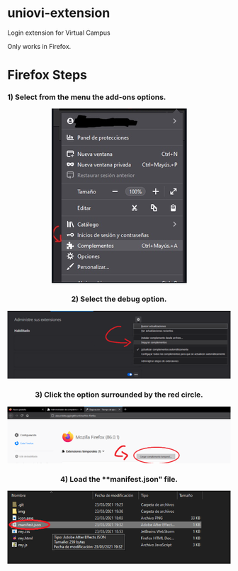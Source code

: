 # uniovi-extension
Login extension for Virtual Campus

Only works in Firefox.

Firefox Steps
=============

### 1) Select from the menu the **add-ons** options.
<div style="text-align:center" align="center">
<div align="center">
	 <p align="center">
	<img src="https://github.com/guillefun/uniovi-extension/blob/main/img/1.png" />
 </p>
</div>


### 2) Select the debug option.
 
<div align="center">
 <p align="center">
	<img src="https://github.com/guillefun/uniovi-extension/blob/main/img/2.png" />
 </p>
</div>
 

### 3) Click the option surrounded by the red circle.
 
<div align="center">
	 <p align="center">
	<img src="https://github.com/guillefun/uniovi-extension/blob/main/img/3.png" />
 </p>
</div>


### 4) Load the **manifest.json" file.

<div align="center">
	 <p align="center">
	<img src="https://github.com/guillefun/uniovi-extension/blob/main/img/4.png" />
 </p>
</div>
</div>
